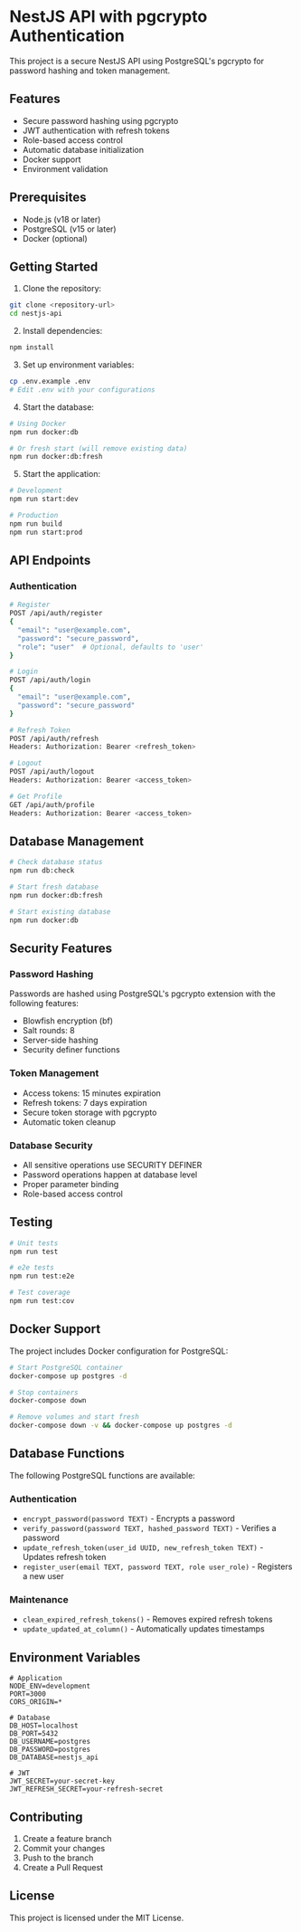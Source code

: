 # NestJS API with pgcrypto Authentication

This project is a secure NestJS API using PostgreSQL's pgcrypto for password hashing and token management.

## Features

- Secure password hashing using pgcrypto
- JWT authentication with refresh tokens
- Role-based access control
- Automatic database initialization
- Docker support
- Environment validation

## Prerequisites

- Node.js (v18 or later)
- PostgreSQL (v15 or later)
- Docker (optional)

## Getting Started

1. Clone the repository:
```bash
git clone <repository-url>
cd nestjs-api
```

2. Install dependencies:
```bash
npm install
```

3. Set up environment variables:
```bash
cp .env.example .env
# Edit .env with your configurations
```

4. Start the database:
```bash
# Using Docker
npm run docker:db

# Or fresh start (will remove existing data)
npm run docker:db:fresh
```

5. Start the application:
```bash
# Development
npm run start:dev

# Production
npm run build
npm run start:prod
```

## API Endpoints

### Authentication

```bash
# Register
POST /api/auth/register
{
  "email": "user@example.com",
  "password": "secure_password",
  "role": "user"  # Optional, defaults to 'user'
}

# Login
POST /api/auth/login
{
  "email": "user@example.com",
  "password": "secure_password"
}

# Refresh Token
POST /api/auth/refresh
Headers: Authorization: Bearer <refresh_token>

# Logout
POST /api/auth/logout
Headers: Authorization: Bearer <access_token>

# Get Profile
GET /api/auth/profile
Headers: Authorization: Bearer <access_token>
```

## Database Management

```bash
# Check database status
npm run db:check

# Start fresh database
npm run docker:db:fresh

# Start existing database
npm run docker:db
```

## Security Features

### Password Hashing
Passwords are hashed using PostgreSQL's pgcrypto extension with the following features:
- Blowfish encryption (bf)
- Salt rounds: 8
- Server-side hashing
- Security definer functions

### Token Management
- Access tokens: 15 minutes expiration
- Refresh tokens: 7 days expiration
- Secure token storage with pgcrypto
- Automatic token cleanup

### Database Security
- All sensitive operations use SECURITY DEFINER
- Password operations happen at database level
- Proper parameter binding
- Role-based access control

## Testing

```bash
# Unit tests
npm run test

# e2e tests
npm run test:e2e

# Test coverage
npm run test:cov
```

## Docker Support

The project includes Docker configuration for PostgreSQL:

```bash
# Start PostgreSQL container
docker-compose up postgres -d

# Stop containers
docker-compose down

# Remove volumes and start fresh
docker-compose down -v && docker-compose up postgres -d
```

## Database Functions

The following PostgreSQL functions are available:

### Authentication
- `encrypt_password(password TEXT)` - Encrypts a password
- `verify_password(password TEXT, hashed_password TEXT)` - Verifies a password
- `update_refresh_token(user_id UUID, new_refresh_token TEXT)` - Updates refresh token
- `register_user(email TEXT, password TEXT, role user_role)` - Registers a new user

### Maintenance
- `clean_expired_refresh_tokens()` - Removes expired refresh tokens
- `update_updated_at_column()` - Automatically updates timestamps

## Environment Variables

```env
# Application
NODE_ENV=development
PORT=3000
CORS_ORIGIN=*

# Database
DB_HOST=localhost
DB_PORT=5432
DB_USERNAME=postgres
DB_PASSWORD=postgres
DB_DATABASE=nestjs_api

# JWT
JWT_SECRET=your-secret-key
JWT_REFRESH_SECRET=your-refresh-secret
```

## Contributing

1. Create a feature branch
2. Commit your changes
3. Push to the branch
4. Create a Pull Request

## License

This project is licensed under the MIT License.
